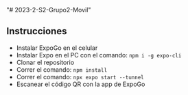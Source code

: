 "# 2023-2-S2-Grupo2-Movil" 

## Instrucciones

- Instalar ExpoGo en el celular
- Instalar Expo en el PC con el comando: `npm i -g expo-cli`
- Clonar el repositorio
- Correr el comando: `npm install`
- Correr el comando: `npx expo start --tunnel`
- Escanear el código QR con la app de ExpoGo
